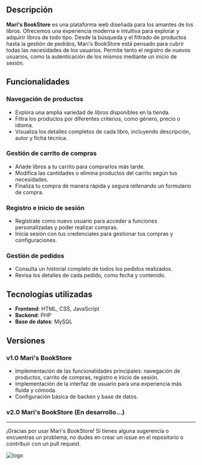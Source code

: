 

## Descripción

**Mari's BookStore** es una plataforma web diseñada para los amantes de los libros. Ofrecemos una experiencia moderna e intuitiva para explorar y adquirir libros de todo tipo. Desde la búsqueda y el filtrado de productos hasta la gestión de pedidos, Mari's BookStore está pensado para cubrir todas las necesidades de los usuarios. Permite tanto el registro de nuevos usuarios, como la autenticación de los mismos mediante un inicio de sesión.

## Funcionalidades

### Navegación de productos
- Explora una amplia variedad de libros disponibles en la tienda.
- Filtra los productos por diferentes criterios, como género, precio o idioma.
- Visualiza los detalles completos de cada libro, incluyendo descripción, autor y ficha técnica.

### Gestión de carrito de compras
- Añade libros a tu carrito para comprarlos más tarde.
- Modifica las cantidades o elimina productos del carrito según tus necesidades.
- Finaliza tu compra de manera rápida y segura rellenando un formulario de compra.

### Registro e inicio de sesión
- Regístrate como nuevo usuario para acceder a funciones personalizadas y poder realizar compras.
- Inicia sesión con tus credenciales para gestionar tus compras y configuraciones.

### Gestión de pedidos
- Consulta un historial completo de todos los pedidos realizados.
- Revisa los detalles de cada pedido, como fecha y contenido.

## Tecnologías utilizadas
- **Frontend**: HTML, CSS, JavaScript
- **Backend**: PHP
- **Base de datos**: MySQL

## Versiones

### v1.0 Mari's BookStore
- Implementación de las funcionalidades principales: navegación de productos, carrito de compras, registro e inicio de sesión.
- Implementación de la interfaz de usuario para una experiencia más fluida y cómoda.
- Configuración básica de backen y base de datos.

### v2.0 Mari's BookStore (En desarrollo...)

---

¡Gracias por usar Mari's BookStore! Si tienes alguna sugerencia o encuentras un problema, no dudes en crear un issue en el repositorio o contribuir con un pull request.

![logo](https://github.com/user-attachments/assets/83a2738a-42bf-49b9-8c74-03db7c7677ab)